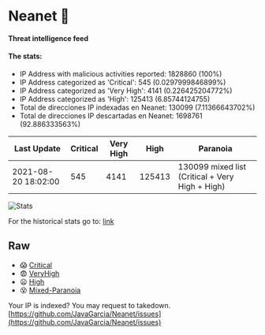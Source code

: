 # Neanet :hocho:
#### Threat intelligence feed
#### The stats:

- IP Address with malicious activities reported: 1828860 (100%)
- IP Address categorized as 'Critical':  545 (0.0297999846899%)
- IP Address categorized as 'Very High':  4141 (0.226425204772%)
- IP Address categorized as 'High':  125413 (6.85744124755)
- Total de direcciones IP indexadas en Neanet:  130099 (7.11366643702%)
- Total de direcciones IP descartadas en Neanet:  1698761 (92.886333563%)

| Last Update | Critical | Very High | High | Paranoia |
| --- | --- | --- | --- | --- |
| 2021-08-20 18:02:00 | 545 | 4141 | 125413 | 130099 mixed list (Critical + Very High + High)|

![Stats](https://docs.google.com/spreadsheets/d/e/2PACX-1vSnaNMIXVabIpDJjufMlzH7poXnshF3mgd8Is1g9ytUEzVsP5my4Trn8f-xkoLLQ38xpL3HtmUexLo6/pubchart?oid=501124687&format=image)

For the historical stats go to: [link](/stats.csv)
## Raw
- :scream: [Critical](https://raw.githubusercontent.com/JavaGarcia/Neanet/master/blacklists/neanet_critical.txt)
- :fearful: [VeryHigh](https://raw.githubusercontent.com/JavaGarcia/Neanet/master/blacklists/neanet_veryHigh.txtt)
- :frowning: [High](https://raw.githubusercontent.com/JavaGarcia/Neanet/master/blacklists/neanet_high.txt)
- :dizzy_face: [Mixed-Paranoia](https://raw.githubusercontent.com/JavaGarcia/Neanet/master/blacklists/neanet_all.txt)


Your IP is indexed? You may request to takedown. [https://github.com/JavaGarcia/Neanet/issues](https://github.com/JavaGarcia/Neanet/issues)



















































































































































































































































































































































































































































































































































































































































































































































































































































































































































































































































































































































































































































































































































































































































































































































































































































































































































































































































































































































































































































































































































































































































































































































































































































































































































































































































































































































































































































































































































































































































































































































































































































































































































































































































































































































































































































































































































































































































































































































































































































































































































































































































































































































































































































































































































































































































































































































































































































































































































































































































































































































































































































































































































































































































































































































































































































































































































































































































































































































































































































































































































































































































































































































































































































































































































































































































































































































































































































































































































































































































































































































































































































































































































































































































































































































































































































































































































































































































































































































































































































































































































































































































































































































































































































































